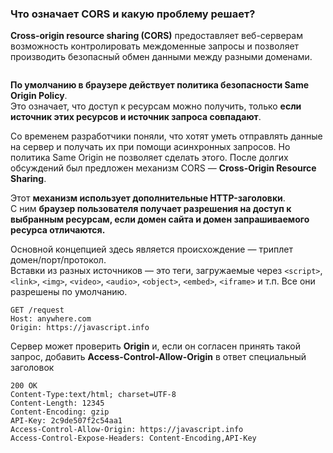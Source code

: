 ### Что означает CORS и какую проблему решает?

**Cross-origin resource sharing (CORS)** предоставляет веб-серверам возможность контролировать междоменные запросы и позволяет производить безопасный обмен данными между разными доменами.  

```

```
**По умолчанию в браузере действует политика безопасности Same Origin Policy**.  
Это означает, что доступ к ресурсам можно получить, только **если источник этих ресурсов и источник запроса совпадают**.  

Со временем разработчики поняли, что хотят уметь отправлять данные на сервер и получать их при помощи асинхронных запросов. Но политика Same Origin не позволяет сделать этого. После долгих обсуждений был предложен механизм CORS — **Cross-Origin Resource Sharing**.  

Этот **механизм использует дополнительные HTTP-заголовки**.  
С ним **браузер пользователя получает разрешения на доступ к выбранным ресурсам, если домен сайта и домен запрашиваемого ресурса отличаются.**  

Основной концепцией здесь является происхождение — триплет домен/порт/протокол.  
Вставки из разных источников — это теги, загружаемые через ```<script>```, ```<link>```, ```<img>```, ```<video>```, ```<audio>```, ```<object>```, ```<embed>```, ```<iframe>``` и т.п. Все они разрешены по умолчанию. 

```
GET /request
Host: anywhere.com
Origin: https://javascript.info
```
  
Сервер может проверить **Origin** и, если он согласен принять такой запрос, добавить **Access-Control-Allow-Origin**  в ответ специальный заголовок  
  
```
200 OK
Content-Type:text/html; charset=UTF-8  
Content-Length: 12345  
Content-Encoding: gzip  
API-Key: 2c9de507f2c54aa1  
Access-Control-Allow-Origin: https://javascript.info  
Access-Control-Expose-Headers: Content-Encoding,API-Key  
```
